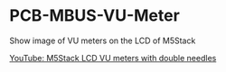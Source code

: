 # PCB-MBUS-VU-Meter
Show image of VU meters on the LCD of M5Stack

[YouTube: M5Stack LCD VU meters with double needles](https://youtu.be/tKGMjRNBW14)
